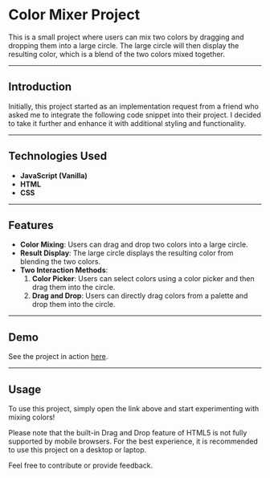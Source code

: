 # Color Mixer Project

This is a small project where users can mix two colors by dragging and dropping them into a large circle. The large circle will then display the resulting color, which is a blend of the two colors mixed together.

---

## Introduction

Initially, this project started as an implementation request from a friend who asked me to integrate the following code snippet into their project. I decided to take it further and enhance it with additional styling and functionality.

---

## Technologies Used

- **JavaScript (Vanilla)**
- **HTML**
- **CSS**

---

## Features

- **Color Mixing**: Users can drag and drop two colors into a large circle.
- **Result Display**: The large circle displays the resulting color from blending the two colors.
- **Two Interaction Methods**:
  1. **Color Picker**: Users can select colors using a color picker and then drag them into the circle.
  2. **Drag and Drop**: Users can directly drag colors from a palette and drop them into the circle.

---

## Demo

See the project in action [here](https://pinchas-g.github.io/colors-combiner/).

---

## Usage

To use this project, simply open the link above and start experimenting with mixing colors!

Please note that the built-in Drag and Drop feature of HTML5 is not fully supported by mobile browsers. For the best experience, it is recommended to use this project on a desktop or laptop.

Feel free to contribute or provide feedback.
